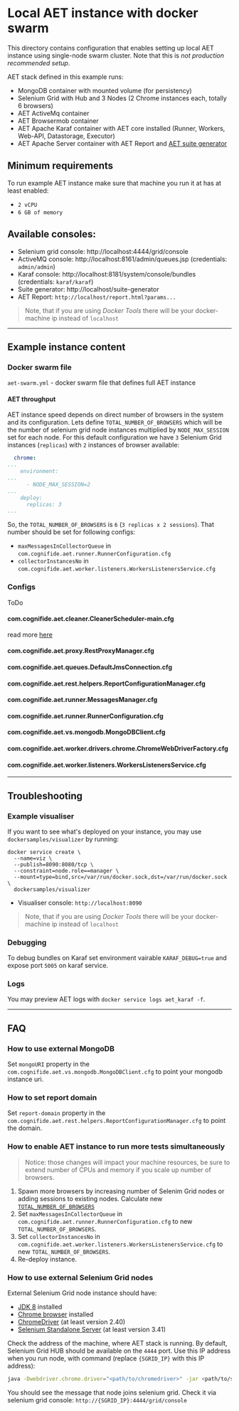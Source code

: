 # Local AET instance with docker swarm
This directory contains configuration that enables setting up local AET instance using single-node swarm cluster. 
Note that this is *not production recommended setup*.

AET stack defined in this example runs:
- MongoDB container with mounted volume (for persistency)
- Selenium Grid with Hub and 3 Nodes (2 Chrome instances each, totally 6 browsers)
- AET ActiveMq container
- AET Browsermob container
- AET Apache Karaf container with AET core installed (Runner, Workers, Web-API, Datastorage, Executor)
- AET Apache Server container with AET Report and [AET suite generator](https://github.com/m-suchorski/suite-generator/tree/feature/suite)

## Minimum requirements
To run example AET instance make sure that machine you run it at has at least enabled:

- `2 vCPU`
- `6 GB of memory`

## Available consoles:
- Selenium grid console: http://localhost:4444/grid/console
- ActiveMQ console: http://localhost:8161/admin/queues.jsp (credentials: `admin/admin`)
- Karaf console: http://localhost:8181/system/console/bundles (credentials: `karaf/karaf`)
- Suite generator: http://localhost/suite-generator
- AET Report: `http://localhost/report.html?params...`
> Note, that if you are using *Docker Tools* there will be your docker-machine ip instead of `localhost`

---

## Example instance content

### Docker swarm file
`aet-swarm.yml` - docker swarm file that defines full AET instance

#### AET throughput
AET instance speed depends on direct number of browsers in the system and its configuration.
Lets define `TOTAL_NUMBER_OF_BROWSERS` which will be the number of selenium grid node instances
multiplied by `NODE_MAX_SESSION` set for each node. For this default configuration we have `3`
Selenium Grid instances (`replicas`) with `2` instances of browser available:
```yaml
  chrome:
...
    environment:
...
      - NODE_MAX_SESSION=2
...
    deploy:
      replicas: 3
...
```
So, the `TOTAL_NUMBER_OF_BROWSERS` is `6` (`3 replicas x 2 sessions`).
That number should be set for following configs:
- `maxMessagesInCollectorQueue` in `com.cognifide.aet.runner.RunnerConfiguration.cfg`
- `collectorInstancesNo` in `com.cognifide.aet.worker.listeners.WorkersListenersService.cfg`

### Configs
ToDo
#### com.cognifide.aet.cleaner.CleanerScheduler-main.cfg
read more [here](https://github.com/Cognifide/aet/wiki/Cleaner)
#### com.cognifide.aet.proxy.RestProxyManager.cfg
#### com.cognifide.aet.queues.DefaultJmsConnection.cfg
#### com.cognifide.aet.rest.helpers.ReportConfigurationManager.cfg
#### com.cognifide.aet.runner.MessagesManager.cfg
#### com.cognifide.aet.runner.RunnerConfiguration.cfg
#### com.cognifide.aet.vs.mongodb.MongoDBClient.cfg
#### com.cognifide.aet.worker.drivers.chrome.ChromeWebDriverFactory.cfg
#### com.cognifide.aet.worker.listeners.WorkersListenersService.cfg

---

## Troubleshooting
### Example visualiser
If you want to see what's deployed on your instance, you may use `dockersamples/visualizer` by running:

```
docker service create \
  --name=viz \
  --publish=8090:8080/tcp \
  --constraint=node.role==manager \
  --mount=type=bind,src=/var/run/docker.sock,dst=/var/run/docker.sock \
  dockersamples/visualizer
 ```

- Visualiser console: `http://localhost:8090`
> Note, that if you are using *Docker Tools* there will be your docker-machine ip instead of `localhost`

### Debugging
To debug bundles on Karaf set environment vairable `KARAF_DEBUG=true` and expose port `5005` on karaf service.

### Logs
You may preview AET logs with `docker service logs aet_karaf -f`.

---

## FAQ
### How to use external MongoDB
Set `mongoURI` property in the `com.cognifide.aet.vs.mongodb.MongoDBClient.cfg` to point your mongodb instance uri.

### How to set report domain
Set `report-domain` property in the `com.cognifide.aet.rest.helpers.ReportConfigurationManager.cfg` to point the domain.

### How to enable AET instance to run more tests simultaneously
> Notice: those changes will impact your machine resources, be sure to extend number of CPUs and memory
> if you scale up number of browsers.
1. Spawn more browsers by increasing number of Selenim Grid nodes or adding sessions to existing nodes.
Calculate new [`TOTAL_NUMBER_OF_BROWSERS`](#AET-throughput)
2. Set `maxMessagesInCollectorQueue` in `com.cognifide.aet.runner.RunnerConfiguration.cfg` to new `TOTAL_NUMBER_OF_BROWSERS`.
3. Set `collectorInstancesNo` in `com.cognifide.aet.worker.listeners.WorkersListenersService.cfg` to new `TOTAL_NUMBER_OF_BROWSERS`.
4. Re-deploy instance.

### How to use external Selenium Grid nodes
External Selenium Grid node instance should have:
   * [JDK 8](http://www.oracle.com/technetwork/java/javase/downloads/jdk8-downloads-2133151.html) installed
   * [Chrome browser](https://www.google.com/chrome/browser/desktop/) installed
   * [ChromeDriver](https://sites.google.com/a/chromium.org/chromedriver/downloads) (at least version 2.40)
   * [Selenium Standalone Server](http://www.seleniumhq.org/download/) (at least version 3.41)

Check the address of the machine, where AET stack is running. By default, Selenium Grid HUB should be
available on the `4444` port. Use this IP address when you run node, with command 
(replace `{SGRID_IP}` with this IP address): 

```bash
java -Dwebdriver.chrome.driver="<path/to/chromedriver>" -jar <path/to/selenium-server-standalone.jar> -role node -hub http://{SGRID_IP}:4444/grid/register -browser "browserName=chrome,maxInstances=10" -maxSession 10
```

You should see the message that node joins selenium grid.
Check it via selenium grid console: `http://{SGRID_IP}:4444/grid/console`